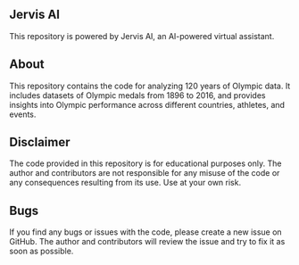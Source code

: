 ## Jervis AI

This repository is powered by Jervis AI, an AI-powered virtual assistant.

## About

This repository contains the code for analyzing 120 years of Olympic data. It includes datasets of Olympic medals from 1896 to 2016, and provides insights into Olympic performance across different countries, athletes, and events.

## Disclaimer

The code provided in this repository is for educational purposes only. The author and contributors are not responsible for any misuse of the code or any consequences resulting from its use. Use at your own risk.

## Bugs

If you find any bugs or issues with the code, please create a new issue on GitHub. The author and contributors will review the issue and try to fix it as soon as possible.

